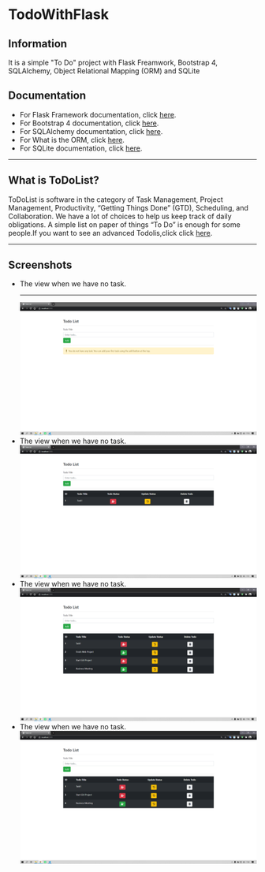 # TodoWithFlask

<h2> Information </h2>
It is a simple "To Do" project with Flask Freamwork, Bootstrap 4, SQLAlchemy, Object Relational Mapping (ORM) and SQLite

<h2> Documentation </h2>
<ul>
  <li> For Flask Framework documentation, click <a href="https://getbootstrap.com/docs/4.5/getting-started/introduction/">here</a>.</li>
  <li> For Bootstrap 4 documentation, click <a href="https://getbootstrap.com/docs/4.5/getting-started/introduction/">here</a>.</li>
  <li> For SQLAlchemy documentation, click <a href="https://docs.sqlalchemy.org/en/13/">here</a>.</li>
  <li> For What is the ORM, click <a href="https://en.wikipedia.org/wiki/Object%E2%80%93relational_mapping">here</a>.</li>
  <li> For SQLite documentation, click <a href="https://www.sqlite.org/docs.html">here</a>.</li>
</ul>
<hr>
<h2> What is ToDoList? </h2>
<p> ToDoList is software in the category of Task Management, Project Management, Productivity, “Getting Things Done” (GTD), Scheduling, and Collaboration. We have a lot of choices to help us keep track of daily obligations. A simple list on paper of things “To Do” is enough for some people.If you want to see an advanced Todolis,click click <a href="https://trello.com/">here</a>. </p>
<hr>
<h2> Screenshots </h2>
<ul>
  <li> The view when we have no task.<hr>
      <img src="images/1.png">
  </li>
  <li> The view when we have no task.
      <img src="images/2.png">
  </li>
  <li> The view when we have no task.
      <img src="images/3.png">
  </li>
  <li> The view when we have no task.
      <img src="images/4.png">
  </li>
  
  
  
  
 </ul>
